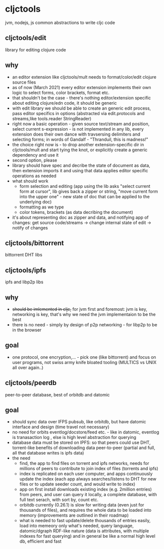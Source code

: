 # cljctools
jvm, nodejs, js common abstractions to write cljc code


## cljctools/edit
library for editing clojure code

## why

- an editor extension like cljctools/mult needs to format/color/edit clojure source files
- as of now (March 2021) every editor extension implements their own logic to select forms, color brackets, format etc.
- that shouldn't be the case - there's nothing editor/extension specific about editing clojure/edn code, it should be generic
- with edit library we should be able to create an generic edit process, pass editor specifics in options (abstracted via edit.protocols and streams,like tools.reader StringReader)
- right now a basic operation  - given source text/stream and position, select current s-expression - is not implemented in any lib, every extension does their own dance with travsersing delimiters and selecting forms; in words of Gandalf - "Thranduil, this is madness!"
- the choice right now is - to drop another extension-specific dir in cljctools/mult and start tying the knot, or explicitly create a generic dependency and use it
- second option, please
- library should have spec and decribe the state of document as data, then extension imports it and using that data applies editor specific operations as needed
- what should work
  - form selection and editing (app using the lib asks "select current form at cursor", lib gives back a zipper or string, "move current form into the upper one" - new state of doc that can be applied to the underlying doc)
  - formatting as we type 
  - color tokens, brackets (as data decribing the document)
- it's about representing doc as zipper and data, and notifying app of changes: get source code/streams -> change internal state of edit -> notify of changes

## cljctools/bittorrent
bittorrent DHT libs

## cljctools/ipfs
ipfs and libp2p libs

## why

- <s>should be imlemented in cljc,</s> for jvm first and foremost: jvm is key, networking is key, that's why we need the jvm implementaion to be the best
- there is no need - simply by design of p2p networking - for libp2p to be in the browser

## goal

- one protocol, one encryption,...  - pick one (like bittorrent) and focus on user programs, not swiss army knife bloated tooling (MULTICS vs UNIX all over again..)

## cljctools/peerdb
peer-to-peer database, best of orbitdb and datomic

## goal

- should sync data over IFPS pubsub, like orbitdb, but have datomic interface and design (time travel not necessary)
- no need for orbits eventlog/docstore/feed etc. - like in datomic, eventlog is tranasaction log , else is high level abstraction for querying
- database data must be stored on IPFS: so that peers could use DHT, torrent-like benefits of downloading data peer-to-peer (partial and full, all that database writes is ipfs data)
- the need 
  - find, the app to find files on torrent and ipfs networks, needs for millions of peers to contribute to join index of files (torrents and ipfs)
  - index is replicated on each user computer, and apps continuously update the index (each app always searches/listens to DHT for new files or to update seeder count, and would write to index)
  -  app on first install downloads existing index (e.g. 2million entries) from peers, and user can query it locally, a complete database, with full text serach, with sort by, count etc.
  - orbitdb currently (0.26.1) is slow for writing data (even just for thousands of files), and requires the whole data to be loaded into memory (improvements are outlined in their roadmap)
  - what is needed to fast update/delete thousands of entries easily, load into memeory only what's needed, query language, datomic/dgraph RDF-like nature (data is attributes, with multiple indexes for fast querying) and in general be like a normal high level db, efficient and fast
